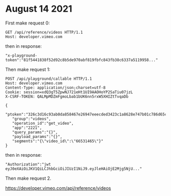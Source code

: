 # August 14 2021

First make request 0:

~~~
GET /api/reference/videos HTTP/1.1
Host: developer.vimeo.com
~~~

then in response:

~~~
"x-playground-token":"81f5441838f52d92c8b5de970abf819fbfc843fb38c6337a5119958..."
~~~

Then make request 1:

~~~
POST /api/playground/callable HTTP/1.1
Host: developer.vimeo.com
Content-Type: application/json;charset=utf-8
Cookie: session=xdQ3gT5ZpwNJ721eHt1UI9AAOHoYP2SaTiu07jzL
X-CSRF-TOKEN: QALMpMDZmFgmoLbab1bUK6nn5rxW5XHIZtTvqaDb

{
   "ptoken":"326c3d16c93ab0da858467e26947eeecded3423c1a8628e747b01c786d65c388.1628971412",
   "group":"videos",
   "operation_id":"get_video",
   "app":"2221",
   "query_params":"{}",
   "payload_params":"{}",
   "segments":"{\"video_id\":\"66531465\"}"
}
~~~

then in response:

~~~
"Authorization":"jwt eyJ0eXAiOiJKV1QiLCJhbGciOiJIUzI1NiJ9.eyJleHAiOjE2Mjg5NjU..."
~~~

Then make request 2.

https://developer.vimeo.com/api/reference/videos
